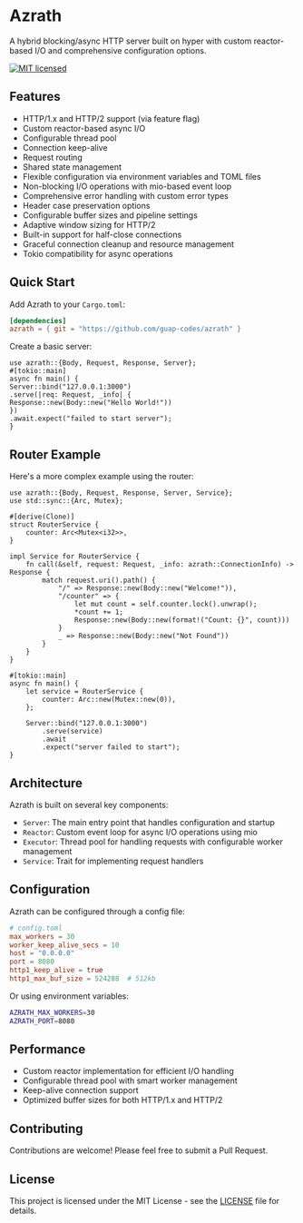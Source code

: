 # Azrath

A hybrid blocking/async HTTP server built on hyper with custom reactor-based I/O and comprehensive configuration options.

[![MIT licensed](https://img.shields.io/badge/license-MIT-blue.svg)](./LICENSE)

## Features

- HTTP/1.x and HTTP/2 support (via feature flag)
- Custom reactor-based async I/O
- Configurable thread pool
- Connection keep-alive
- Request routing
- Shared state management
- Flexible configuration via environment variables and TOML files
- Non-blocking I/O operations with mio-based event loop
- Comprehensive error handling with custom error types
- Header case preservation options
- Configurable buffer sizes and pipeline settings
- Adaptive window sizing for HTTP/2
- Built-in support for half-close connections
- Graceful connection cleanup and resource management
- Tokio compatibility for async operations

## Quick Start

Add Azrath to your `Cargo.toml`:

```toml
[dependencies]
azrath = { git = "https://github.com/guap-codes/azrath" }
```

Create a basic server:

```rust,no_run
use azrath::{Body, Request, Response, Server};
#[tokio::main]
async fn main() {
Server::bind("127.0.0.1:3000")
.serve(|req: Request, _info| {
Response::new(Body::new("Hello World!"))
})
.await.expect("failed to start server");
}
```

## Router Example

Here's a more complex example using the router:

```rust,no_run
use azrath::{Body, Request, Response, Server, Service};
use std::sync::{Arc, Mutex};

#[derive(Clone)]
struct RouterService {
    counter: Arc<Mutex<i32>>,
}

impl Service for RouterService {
    fn call(&self, request: Request, _info: azrath::ConnectionInfo) -> Response {
        match request.uri().path() {
            "/" => Response::new(Body::new("Welcome!")),
            "/counter" => {
                let mut count = self.counter.lock().unwrap();
                *count += 1;
                Response::new(Body::new(format!("Count: {}", count)))
            }
            _ => Response::new(Body::new("Not Found"))
        }
    }
}

#[tokio::main]
async fn main() {
    let service = RouterService {
        counter: Arc::new(Mutex::new(0)),
    };

    Server::bind("127.0.0.1:3000")
        .serve(service)
        .await
        .expect("server failed to start");
}
```

## Architecture

Azrath is built on several key components:

- `Server`: The main entry point that handles configuration and startup
- `Reactor`: Custom event loop for async I/O operations using mio
- `Executor`: Thread pool for handling requests with configurable worker management
- `Service`: Trait for implementing request handlers


## Configuration

Azrath can be configured through a config file:

```toml
# config.toml
max_workers = 30
worker_keep_alive_secs = 10
host = "0.0.0.0"
port = 8080
http1_keep_alive = true
http1_max_buf_size = 524288  # 512kb
```

Or using environment variables:

```bash
AZRATH_MAX_WORKERS=30
AZRATH_PORT=8080
```

## Performance

- Custom reactor implementation for efficient I/O handling
- Configurable thread pool with smart worker management
- Keep-alive connection support
- Optimized buffer sizes for both HTTP/1.x and HTTP/2

## Contributing

Contributions are welcome! Please feel free to submit a Pull Request.

## License

This project is licensed under the MIT License - see the [LICENSE](LICENSE) file for details.
